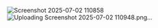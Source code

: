 ![Screenshot 2025-07-02 110858](https://github.com/user-attachments/assets/3325bb12-9597-4e79-9fe9-e046f19b7e78)
![Uploading Screenshot 2025-07-02 110948.png…]()

